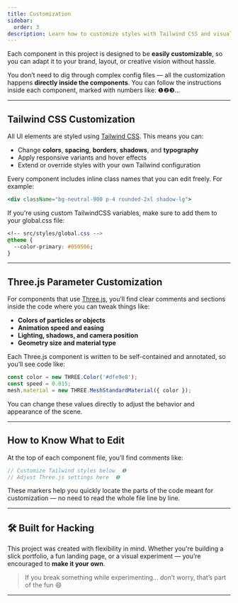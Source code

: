 ```yaml
---
title: Customization
sidebar:
  order: 3
description: Learn how to customize styles with Tailwind CSS and visual parameters with Three.js.
---
```


Each component in this project is designed to be **easily customizable**, so you can adapt it to your brand, layout, or creative vision without hassle.

You don’t need to dig through complex config files — all the customization happens **directly inside the components**. You can follow the instructions inside each component, marked with numbers like: ❶❷❸...

---

## Tailwind CSS Customization

All UI elements are styled using [Tailwind CSS](https://tailwindcss.com). This means you can:

- Change **colors**, **spacing**, **borders**, **shadows**, and **typography**
- Apply responsive variants and hover effects
- Extend or override styles with your own Tailwind configuration

Every component includes inline class names that you can edit freely. For example:

```jsx
<div className="bg-neutral-900 p-4 rounded-2xl shadow-lg">

```

If you're using custom TailwindCSS variables, make sure to add them to your global.css file:

```css
<!-- src/styles/global.css -->
@theme {
  --color-primary: #050506;
}

```

---

## Three.js Parameter Customization

For components that use [Three.js](https://threejs.org), you’ll find clear comments and sections inside the code where you can tweak things like:

- **Colors of particles or objects**
- **Animation speed and easing**
- **Lighting, shadows, and camera position**
- **Geometry size and material type**

Each Three.js component is written to be self-contained and annotated, so you’ll see code like:

```js
const color = new THREE.Color('#dfe9e8');
const speed = 0.015;
mesh.material = new THREE.MeshStandardMaterial({ color });
```

You can change these values directly to adjust the behavior and appearance of the scene.

---

## How to Know What to Edit

At the top of each component file, you’ll find comments like:

```jsx
// Customize Tailwind styles below  ❶
// Adjust Three.js settings here  ❷
```

These markers help you quickly locate the parts of the code meant for customization — no need to read the whole file line by line.

---

## 🛠️ Built for Hacking

This project was created with flexibility in mind. Whether you're building a slick portfolio, a fun landing page, or a visual experiment — you’re encouraged to **make it your own**.

> If you break something while experimenting… don’t worry, that’s part of the fun 😄

---
